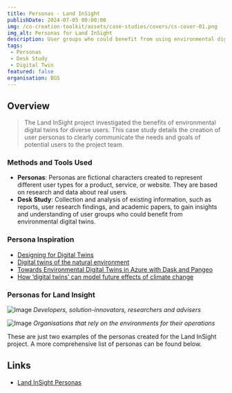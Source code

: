 ```yaml
---
title: Personas - Land InSight
publishDate: 2024-07-05 00:00:00
img: /co-creation-toolkit/assets/case-studies/covers/cs-cover-01.png
img_alt: Personas for Land InSight
description: User groups who could benefit from using environmental digital twins.
tags:
 - Personas
 - Desk Study
 - Digital Twin
featured: false
organisation: BGS
---
```


## Overview

> The Land InSight project investigated the benefits of environmental digital twins for diverse users. This case study details the creation of user personas to clearly communicate the needs and goals of potential users to the project team.

### Methods and Tools Used

* **Personas**: Personas are fictional characters created to represent different user types for a product, service, or website. They are based on research and data about real users.
* **Desk Study**: Collection and analysis of existing information, such as reports, user research findings, and academic papers, to gain insights and understanding of user groups who could benefit from environmental digital twins.

### Persona Inspiration

* [Designing for Digital Twins](https://towardsdatascience.com/designing-for-digital-twins-e2b3e07a5d1e)
* [Digital twins of the natural environment](https://reader.elsevier.com/reader/sd/pii/S266638992100221X?token=3F39E83900E36643E1F8C36907BAEE470CF9B3A81EB170AFA1D9FA22D03917154BE9E55C193D0C44EAF5EE430B466AC3&originRegion=eu-west-1&originCreation=20220408124400)
* [Towards Environmental Digital Twins in Azure with Dask and Pangeo](https://towardsdatascience.com/towards-environmental-digital-twins-in-azure-with-dask-and-pangeo-71d35414ec58)
* [How ‘digital twins’ can model future effects of climate change](https://www.greenbiz.com/article/how-digital-twins-can-model-future-effects-climate-change)

### Personas for Land Insight

![Image](/co-creation-toolkit/assets/case-studies/personas-land-insight/personas-land-insight-01.png)
*Developers, solution-innovators, researchers and advisers*

![Image](/co-creation-toolkit/assets/case-studies/personas-land-insight/personas-land-insight-02.png)
*Organisations that rely on the environments for their operations*

 These are just two examples of the personas created for the Land InSight project. A more comprehensive list of personas can be found below.

## Links

* [Land InSight Personas](https://www.figma.com/proto/0lA6cjXObrde3quzcN8ioz/Personas?page-id=447%3A958&node-id=453-2587&viewport=1584%2C3366%2C0.54&t=RfyOhxTasBdZrHj4-8&scaling=scale-down-width&content-scaling=fixed&starting-point-node-id=453%3A2587&hide-ui=1)
